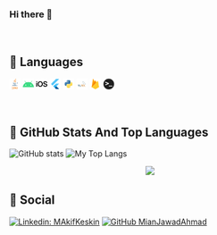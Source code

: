 ### Hi there 👋

</br>


## 📌 Languages

<code><img height="20" src="https://raw.githubusercontent.com/github/explore/80688e429a7d4ef2fca1e82350fe8e3517d3494d/topics/java/java.png"></code>
<code><img height="20" src="https://raw.githubusercontent.com/github/explore/80688e429a7d4ef2fca1e82350fe8e3517d3494d/topics/android/android.png"></code>
<code><img height="20" src="https://raw.githubusercontent.com/github/explore/80688e429a7d4ef2fca1e82350fe8e3517d3494d/topics/ios/ios.png"></code>
<code><img height="20" src="https://raw.githubusercontent.com/github/explore/80688e429a7d4ef2fca1e82350fe8e3517d3494d/topics/flutter/flutter.png"></code>
<code><img height="20" src="https://raw.githubusercontent.com/github/explore/80688e429a7d4ef2fca1e82350fe8e3517d3494d/topics/python/python.png"></code>
<code><img height="20" src="https://raw.githubusercontent.com/github/explore/80688e429a7d4ef2fca1e82350fe8e3517d3494d/topics/mysql/mysql.png"></code>
<code><img height="20" src="https://raw.githubusercontent.com/github/explore/80688e429a7d4ef2fca1e82350fe8e3517d3494d/topics/firebase/firebase.png"></code>
<code><img height="20" src="https://raw.githubusercontent.com/github/explore/80688e429a7d4ef2fca1e82350fe8e3517d3494d/topics/terminal/terminal.png"></code>

</br>

## 📌 GitHub Stats And Top Languages

![GitHub stats](https://github-readme-stats.vercel.app/api?username=makifkeskin&show_icons=true)
<img  src="https://github-readme-stats.vercel.app/api/top-langs/?username=makifkeskin&layout=compact&hide" alt="My Top Langs"/> </p>

<p align="center">
<img src="https://user-images.githubusercontent.com/73097560/115834477-dbab4500-a447-11eb-908a-139a6edaec5c.gif">

</br>

## 📌 Social

[![Linkedin: MAkifKeskin](https://img.shields.io/badge/-MehmetAkifKeskin-blue?style=flat-square&logo=Linkedin&logoColor=white&link=https://www.linkedin.com/in/mehmetakifkeskin/)](https://www.linkedin.com/in/mehmetakifkeskin/)
[![GitHub MianJawadAhmad](https://img.shields.io/github/followers/makifkeskin?label=follow&style=social)](https://github.com/MianJawadAhmad)

